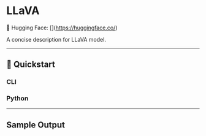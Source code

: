 # LLaVA
🔗 Hugging Face: \[\](https://huggingface.co/)

A concise description for LLaVA model.

---
## 🚀 Quickstart

### CLI


### Python


---
## Sample Output

